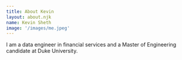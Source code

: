 ```yaml
---
title: About Kevin
layout: about.njk
name: Kevin Sheth
image: '/images/me.jpeg'
---
```


I am a data engineer in financial services and a Master of Engineering candidate at Duke University. 
